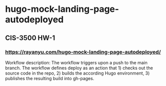 # hugo-mock-landing-page-autodeployed
## CIS-3500 HW-1
### https://rayanyu.com/hugo-mock-landing-page-autodeployed/

Workflow description: The workflow triggers upon a push to the main branch. The workflow defines deploy as an action that 1) checks out the source code in the repo, 2) builds the according Hugo environment, 3) publishes the resulting build into gh-pages.
